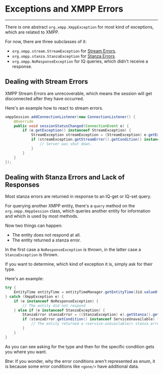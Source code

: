# Exceptions and XMPP Errors
---

There is one abstract `org.xmpp.XmppException` for most kind of exceptions, which are related to XMPP.

For now, there are three subclasses of it:

* `org.xmpp.stream.StreamException`  for [Stream Errors][Stream Errors].
* `org.xmpp.stanza.StanzaException` for [Stanza Errors][Stanza Errors].
* `org.xmpp.NoResponseException` for IQ queries, which didn\'t receive a response.


## Dealing with Stream Errors

XMPP Stream Errors are unrecoverable, which means the session will get disconnected after they have occurred.

Here's an example how to react to stream errors.

```java
xmppSession.addConnectionListener(new ConnectionListener() {
    @Override
    public void sessionStatusChanged(ConnectionEvent e) {
        if (e.getException() instanceof StreamException) {
            StreamException streamException = (StreamException) e.getException();
            if (streamException.getStreamError().getCondition() instanceof SystemShutdown) {
                // Server was shut down.
            }
        }
    }
});
```

## Dealing with Stanza Errors and Lack of Responses

Most stanza errors are returned in response to an IQ-get or IQ-set query.

For querying another XMPP entity, there\'s a `query` method on the `org.xmpp.XmppSession` class, which queries another entity for information and which is used by most methods.

Now two things can happen:

* The entity does not respond at all.
* The entity returned a stanza error.

In the first case a `NoResponseException` is thrown, in the latter case a `StanzaException` is thrown.

If you want to determine, which kind of exception it is, simply ask for their type.

Here\'s an example:

```java
try {
    EntityTime entityTime = entityTimeManager.getEntityTime(Jid.valueOf("juliet@example.net/balcony"));
} catch (XmppException e) {
    if (e instanceof NoResponseException) {
        // The entity did not respond
    } else if (e instanceof StanzaException) {
        StanzaError stanzaError = ((StanzaException) e).getStanza().getError();
        if (stanzaError.getCondition() instanceof ServiceUnavailable) {
            // The entity returned a <service-unavailable/> stanza error.
        }
    }
}
```

As you can see asking for the type and then for the specific condition gets you where you want.

Btw: If you wonder, why the error conditions aren\'t represented as enum, it is because some error conditions like `<gone/>` have additional data.


[Stream Errors]: http://xmpp.org/rfcs/rfc6120.html#streams-error "Stream Errors"
[Stanza Errors]: http://xmpp.org/rfcs/rfc6120.html#stanzas-error "Stanza Errors"
